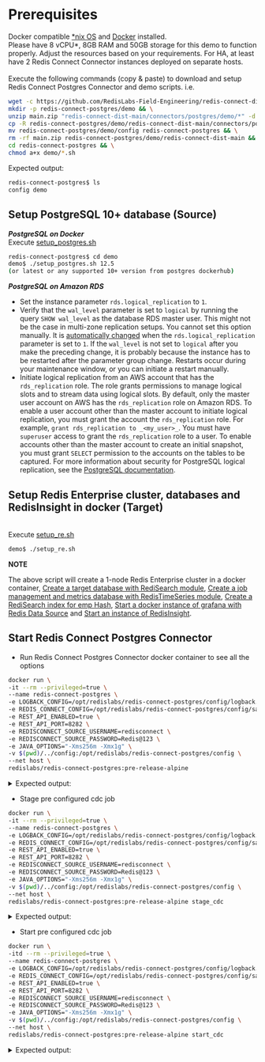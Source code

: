 # Prerequisites
Docker compatible [*nix OS](https://en.wikipedia.org/wiki/Unix-like) and [Docker](https://docs.docker.com/get-docker) installed.
<br>Please have 8 vCPU*, 8GB RAM and 50GB storage for this demo to function properly. Adjust the resources based on your requirements. For HA, at least have 2 Redis Connect Connector instances deployed on separate hosts.</br>
<br>Execute the following commands (copy & paste) to download and setup Redis Connect Postgres Connector and demo scripts.
i.e.</br>
```bash
wget -c https://github.com/RedisLabs-Field-Engineering/redis-connect-dist/archive/main.zip && \
mkdir -p redis-connect-postgres/demo && \
unzip main.zip "redis-connect-dist-main/connectors/postgres/demo/*" -d redis-connect-postgres/demo && \
cp -R redis-connect-postgres/demo/redis-connect-dist-main/connectors/postgres/demo/* redis-connect-postgres/demo && \
mv redis-connect-postgres/demo/config redis-connect-postgres && \
rm -rf main.zip redis-connect-postgres/demo/redis-connect-dist-main && \
cd redis-connect-postgres && \
chmod a+x demo/*.sh
```
Expected output:
```bash
redis-connect-postgres$ ls
config demo
```

## Setup PostgreSQL 10+ database (Source)
<b>_PostgreSQL on Docker_</b>
<br>Execute [setup_postgres.sh](setup_postgres.sh)</br>
```bash
redis-connect-postgres$ cd demo
demo$ ./setup_postgres.sh 12.5
(or latest or any supported 10+ version from postgres dockerhub)
```
<b>_PostgreSQL on Amazon RDS_</b>
* Set the instance parameter `rds.logical_replication` to `1`.
* Verify that the `wal_level` parameter is set to `logical` by running the query `SHOW wal_level` as the database RDS master user.
  This might not be the case in multi-zone replication setups.
  You cannot set this option manually.
  It is [automatically changed](https://docs.aws.amazon.com/AmazonRDS/latest/UserGuide/USER_WorkingWithParamGroups.html) when the `rds.logical_replication` parameter is set to `1`.
  If the `wal_level` is not set to `logical` after you make the preceding change, it is probably because the instance has to be restarted after the parameter group change.
  Restarts occur during your maintenance window, or you can initiate a restart manually.
* Initiate logical replication from an AWS account that has the `rds_replication` role.
  The role grants permissions to manage logical slots and to stream data using logical slots.
  By default, only the master user account on AWS has the `rds_replication` role on Amazon RDS.
  To enable a user account other than the master account to initiate logical replication, you must grant the account the `rds_replication` role.
  For example, `grant rds_replication to _<my_user>_`. You must have `superuser` access to grant the `rds_replication` role to a user.
  To enable accounts other than the master account to create an initial snapshot, you must grant `SELECT` permission to the accounts on the tables to be captured.
  For more information about security for PostgreSQL logical replication, see the [PostgreSQL documentation](https://www.postgresql.org/docs/current/logical-replication-security.html).

## Setup Redis Enterprise cluster, databases and RedisInsight in docker (Target)
<br>Execute [setup_re.sh](setup_re.sh)</br>
```bash
demo$ ./setup_re.sh
```
**NOTE**

The above script will create a 1-node Redis Enterprise cluster in a docker container, [Create a target database with RediSearch module](https://docs.redislabs.com/latest/modules/add-module-to-database/), [Create a job management and metrics database with RedisTimeSeries module](https://docs.redislabs.com/latest/modules/add-module-to-database/), [Create a RediSearch index for emp Hash](https://redislabs.com/blog/getting-started-with-redisearch-2-0/), [Start a docker instance of grafana with Redis Data Source](https://redisgrafana.github.io/) and [Start an instance of RedisInsight](https://docs.redislabs.com/latest/ri/installing/install-docker/).

## Start Redis Connect Postgres Connector

* Run Redis Connect Postgres Connector docker container to see all the options
```bash
docker run \
-it --rm --privileged=true \
--name redis-connect-postgres \
-e LOGBACK_CONFIG=/opt/redislabs/redis-connect-postgres/config/logback.xml \
-e REDIS_CONNECT_CONFIG=/opt/redislabs/redis-connect-postgres/config/samples/postgres \
-e REST_API_ENABLED=true \
-e REST_API_PORT=8282 \
-e REDISCONNECT_SOURCE_USERNAME=redisconnect \
-e REDISCONNECT_SOURCE_PASSWORD=Redis@123 \
-e JAVA_OPTIONS="-Xms256m -Xmx1g" \
-v $(pwd)/../config:/opt/redislabs/redis-connect-postgres/config \
--net host \
redislabs/redis-connect-postgres:pre-release-alpine
```

<details><summary>Expected output:</summary>
<p>
  
```bash
-------------------------------
Redis Connect Connector wrapper script for Docker containers.

Usage: [-h|-v|start_cli|stage_cdc|stage_loader|start_cdc|start_loader]
options:
-h: Print this help message and exit.
-v: Print version information and exit.
start_cli: starts redis-connect-cli.
stage_cdc: clean and stage redis database with cdc job configurations.
stage_loader: clean and stage redis database with initial loader job configurations.
start_cdc: start Redis Connect connector instance.
start_loader: start Redis Connect initial loader instance.
-------------------------------
```

</p>
</details>

* Stage pre configured cdc job
```bash
docker run \
-it --rm --privileged=true \
--name redis-connect-postgres \
-e LOGBACK_CONFIG=/opt/redislabs/redis-connect-postgres/config/logback.xml \
-e REDIS_CONNECT_CONFIG=/opt/redislabs/redis-connect-postgres/config/samples/postgres \
-e REST_API_ENABLED=true \
-e REST_API_PORT=8282 \
-e REDISCONNECT_SOURCE_USERNAME=redisconnect \
-e REDISCONNECT_SOURCE_PASSWORD=Redis@123 \
-e JAVA_OPTIONS="-Xms256m -Xmx1g" \
-v $(pwd)/../config:/opt/redislabs/redis-connect-postgres/config \
--net host \
redislabs/redis-connect-postgres:pre-release-alpine stage_cdc
```

<details><summary>Expected output:</summary>
<p>

```bash
-------------------------------
/opt/redislabs/redis-connect-postgres/config/samples/postgres
.....
.....
19:24:21.258 [main] INFO  startup - Setup Completed.
-------------------------------
```

</p>
</details>

* Start pre configured cdc job
```bash
docker run \
-itd --rm --privileged=true \
--name redis-connect-postgres \
-e LOGBACK_CONFIG=/opt/redislabs/redis-connect-postgres/config/logback.xml \
-e REDIS_CONNECT_CONFIG=/opt/redislabs/redis-connect-postgres/config/samples/postgres \
-e REST_API_ENABLED=true \
-e REST_API_PORT=8282 \
-e REDISCONNECT_SOURCE_USERNAME=redisconnect \
-e REDISCONNECT_SOURCE_PASSWORD=Redis@123 \
-e JAVA_OPTIONS="-Xms256m -Xmx1g" \
-v $(pwd)/../config:/opt/redislabs/redis-connect-postgres/config \
--net host \
redislabs/redis-connect-postgres:pre-release-alpine start_cdc
```

<details><summary>Expected output:</summary>
<p>

```bash
-------------------------------
/opt/redislabs/redis-connect-postgres/config/samples/postgres
.....
.....
19:28:57.813 [main] INFO  startup -  /$$$$$$$                  /$$ /$$                  /$$$$$$                                                      /$$
19:28:57.817 [main] INFO  startup - | $$__  $$                | $$|__/                 /$$__  $$                                                    | $$
19:28:57.817 [main] INFO  startup - | $$  \ $$  /$$$$$$   /$$$$$$$ /$$  /$$$$$$$      | $$  \__/  /$$$$$$  /$$$$$$$  /$$$$$$$   /$$$$$$   /$$$$$$$ /$$$$$$
19:28:57.818 [main] INFO  startup - | $$$$$$$/ /$$__  $$ /$$__  $$| $$ /$$_____/      | $$       /$$__  $$| $$__  $$| $$__  $$ /$$__  $$ /$$_____/|_  $$_/
19:28:57.818 [main] INFO  startup - | $$__  $$| $$$$$$$$| $$  | $$| $$|  $$$$$$       | $$      | $$  \ $$| $$  \ $$| $$  \ $$| $$$$$$$$| $$        | $$
19:28:57.818 [main] INFO  startup - | $$  \ $$| $$_____/| $$  | $$| $$ \____  $$      | $$    $$| $$  | $$| $$  | $$| $$  | $$| $$_____/| $$        | $$ /$$
19:28:57.818 [main] INFO  startup - | $$  | $$|  $$$$$$$|  $$$$$$$| $$ /$$$$$$$/      |  $$$$$$/|  $$$$$$/| $$  | $$| $$  | $$|  $$$$$$$|  $$$$$$$  |  $$$$/
19:28:57.818 [main] INFO  startup - |__/  |__/ \_______/ \_______/|__/|_______/        \______/  \______/ |__/  |__/|__/  |__/ \_______/ \_______/   \___/
19:28:57.818 [main] INFO  startup -
19:28:57.819 [main] INFO  startup -
19:28:57.819 [main] INFO  startup - ##################################################################
19:28:57.819 [main] INFO  startup -
19:28:57.819 [main] INFO  startup - Initializing Redis Connect Instance
19:28:57.819 [main] INFO  startup -
19:28:57.819 [main] INFO  startup - ##################################################################
.....
.....
19:29:17.316 [JobManagement-1] INFO  redisconnect - Server type configured as - postgres
19:29:17.318 [JobManagement-1] INFO  redisconnect - Reading Mapper Config from : /opt/redislabs/redis-connect-postgres/config/samples/postgres/mappers
19:29:17.545 [JobManagement-1] INFO  redisconnect - Loaded Config for : public.emp
19:29:17.841 [JobManagement-1] INFO  startup - Fetched JobConfig for : testdb-postgres
19:29:17.841 [JobManagement-1] INFO  startup - Starting Pipeline for Job : testdb-postgres
19:29:17.842 [JobManagement-1] INFO  startup - 1 of 1 Jobs Claimed
19:29:17.842 [JobManagement-2] INFO  redisconnect - Refreshing Heartbeat signal for : hb-job:testdb-postgres , with value : JC-7@virag-cdc , expiry : 30000
19:29:17.842 [JobManagement-1] INFO  startup - 1 of 1 Jobs Claimed
.....
.....  
```

</p>
</details>
